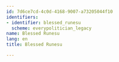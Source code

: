 ```yaml
---
id: 7d6ce7cd-4c0d-4168-9007-a73205044f10
identifiers:
- identifier: blessed_runesu
  scheme: everypolitician_legacy
name: Blessed Runesu
lang: en
title: Blessed Runesu

---
```

